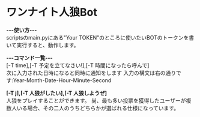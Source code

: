 # ワンナイト人狼Bot

<b><p>---使い方---<br></b>
scriptsのmain.pyにある"Your TOKEN"のところに使いたいBOTのトークンを書いて実行すると、動作します。</p>

<b><p>---コマンド一覧---<br></b>
[-T time],[-T 予定を立てなさい!],[-T 時間になったら呼んで]<br>
次に入力された日時になると同時に通知をします
入力の構文は右の通りです:Year-Month-Date-Hour-Minute-Second</p>

<b><p>[-T j],[-T 人狼がしたい],[-T 人狼しようぜ]<br></b>
人狼をプレイすることができます。
尚、最も多い投票を獲得したユーザーが複数人いる場合、その二人のうちどちらかが選ばれる仕様になっています。</p>
